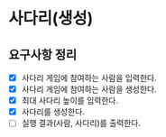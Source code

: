 # 사다리(생성)

## 요구사항 정리

- [x] 사다리 게임에 참여하는 사람을 입력한다.
- [x] 사다리 게임에 참여하는 사람을 생성한다.
- [x] 최대 사다리 높이를 입력한다.
- [x] 사다리를 생성한다.
- [ ] 실행 결과(사람, 사다리)를 출력한다.